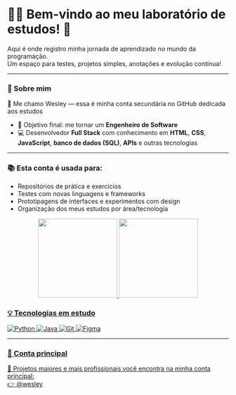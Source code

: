 # 👨‍💻 Bem-vindo ao meu laboratório de estudos! 🧪
Aqui é onde registro minha jornada de aprendizado no mundo da programação.<br/>
Um espaço para testes, projetos simples, anotações e evolução contínua!

---

### 🚀 Sobre mim

🧔 Me chamo Wesley — essa é minha conta secundária no GitHub dedicada aos estudos  
- 🎯 Objetivo final: me tornar um **Engenheiro de Software**  
- 💻 Desenvolvedor **Full Stack** com conhecimento em **HTML**, **CSS**, **JavaScript**, **banco de dados (SQL)**, **APIs** e outras tecnologias  

---

### 📚 Esta conta é usada para:

- Repositórios de prática e exercícios
- Testes com novas linguagens e frameworks
- Prototipagens de interfaces e experimentos com design
- Organização dos meus estudos por área/tecnologia

<div align="center">
  <a href="https://github.com/SEU_USUARIO">
  <img height="180em" src="https://github-readme-stats.vercel.app/api?username=Sleyd1&show_icons=true&theme=dracula&include_all_commits=true&count_private=true"/>
  <img height="180em" src="https://github-readme-stats.vercel.app/api/top-langs/?username=Sleyd1&layout=compact&langs_count=7&theme=dracula"/>
</div>

### 💡 Tecnologias em estudo

![Python](https://img.shields.io/badge/-Python-3776AB?logo=python&logoColor=fff&style=flat)
![Java](https://img.shields.io/badge/-Java-007396?logo=java&logoColor=fff&style=flat)
![Git](https://img.shields.io/badge/-Git-F05032?logo=git&logoColor=fff&style=flat)
![Figma](https://img.shields.io/badge/-Figma-F24E1E?logo=figma&logoColor=fff&style=flat)

---


### 🔗 Conta principal

📍 Projetos maiores e mais profissionais você encontra na minha conta principal:  
👉 [@wesley](https://github.com/WesleyJunio0)
